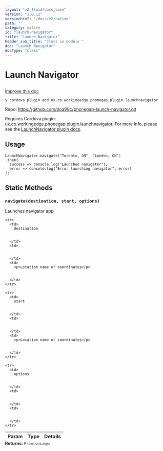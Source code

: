```yaml
---
layout: "v2_fluid/docs_base"
version: "1.0.12"
versionHref: "/docs/v2/native"
path: ""
category: native
id: "launch-navigator"
title: "Launch Navigator"
header_sub_title: "Class in module "
doc: "Launch Navigator"
docType: "class"
---
```









<h1 class="api-title">


Launch Navigator






</h1>

<a class="improve-v2-docs" href='http://github.com/driftyco/ionic-native/edit/master/src/plugins/launchnavigator.ts#L46'>
Improve this doc
</a>





<!-- decorators -->

<pre><code>$ cordova plugin add uk.co.workingedge.phonegap.plugin.launchnavigator</code></pre>
<p>Repo:
<a href="https://github.com/dpa99c/phonegap-launch-navigator.git">
https://github.com/dpa99c/phonegap-launch-navigator.git
</a>
</p>

<!-- description -->

<p>Requires Cordova plugin: uk.co.workingedge.phonegap.plugin.launchnavigator. For more info, please see the <a href="https://github.com/dpa99c/phonegap-launch-navigator">LaunchNavigator plugin docs</a>.</p>

<!-- @usage tag -->

<h2>Usage</h2>

<pre><code class="lang-js">LaunchNavigator.navigate(&quot;Toronto, ON&quot;, &quot;London, ON&quot;)
.then(
  success =&gt; console.log(&quot;Launched navigator&quot;),
  error =&gt; console.log(&quot;Error launching navigator&quot;, error)
);
</code></pre>




<!-- @property tags -->
<h2>Static Methods</h2>
<div id="navigate"></div>
<h3><code>navigate(destination,&nbsp;start,&nbsp;options)</code>
  
</h3>

Launches navigator app


<table class="table param-table" style="margin:0;">
  <thead>
    <tr>
      <th>Param</th>
      <th>Type</th>
      <th>Details</th>
    </tr>
  </thead>
  <tbody>
    
    <tr>
      <td>
        destination
        
        
      </td>
      <td>
        
  
      </td>
      <td>
        <p>Location name or coordinates</p>

        
      </td>
    </tr>
    
    <tr>
      <td>
        start
        
        
      </td>
      <td>
        
  
      </td>
      <td>
        <p>Location name or coordinates</p>

        
      </td>
    </tr>
    
    <tr>
      <td>
        options
        
        
      </td>
      <td>
        
  
      </td>
      <td>
        
        
      </td>
    </tr>
    
  </tbody>
</table>





<div class="return-value" markdown="1">
<i class="icon ion-arrow-return-left"></i>
<b>Returns:</b> 
  <code>Promise&lt;any&gt;</code> 
</div>




<!-- methods on the class --><!-- related link --><!-- end content block -->


<!-- end body block -->

